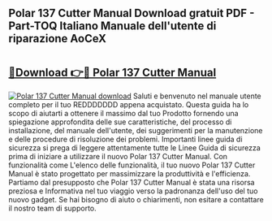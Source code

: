 ## Polar 137 Cutter Manual Download gratuit PDF - Part-TOQ Italiano Manuale dell'utente di riparazione AoCeX

# <h2><a href="http://dffid8i.blite.top/?on=Polar+137+Cutter+Manual">🔗Download 👉🔴 Polar 137 Cutter Manual</a></h2>

[![Polar 137 Cutter Manual download](https://i.imgur.com/lujVjoI.png)](http://dffid8i.blite.top/?on=Polar+137+Cutter+Manual)
Saluti e benvenuto nel manuale utente completo per il tuo REDDDDDDD appena acquistato. Questa guida ha lo scopo di aiutarti a ottenere il massimo dal tuo Prodotto fornendo una spiegazione approfondita delle sue caratteristiche, del processo di installazione, del manuale dell'utente, dei suggerimenti per la manutenzione e delle procedure di risoluzione dei problemi. Importanti linee guida di sicurezza si prega di leggere attentamente tutte le Linee Guida di sicurezza prima di iniziare a utilizzare il nuovo Polar 137 Cutter Manual. Con funzionalità come L'elenco delle funzionalità, il tuo nuovo Polar 137 Cutter Manual è stato progettato per massimizzare la produttività e l'efficienza. Partiamo dal presupposto che Polar 137 Cutter Manual è stata una risorsa preziosa e Informativa nel tuo viaggio verso la padronanza dell'uso del tuo nuovo gadget. Se hai bisogno di aiuto o chiarimenti, non esitare a contattare il nostro team di supporto.
